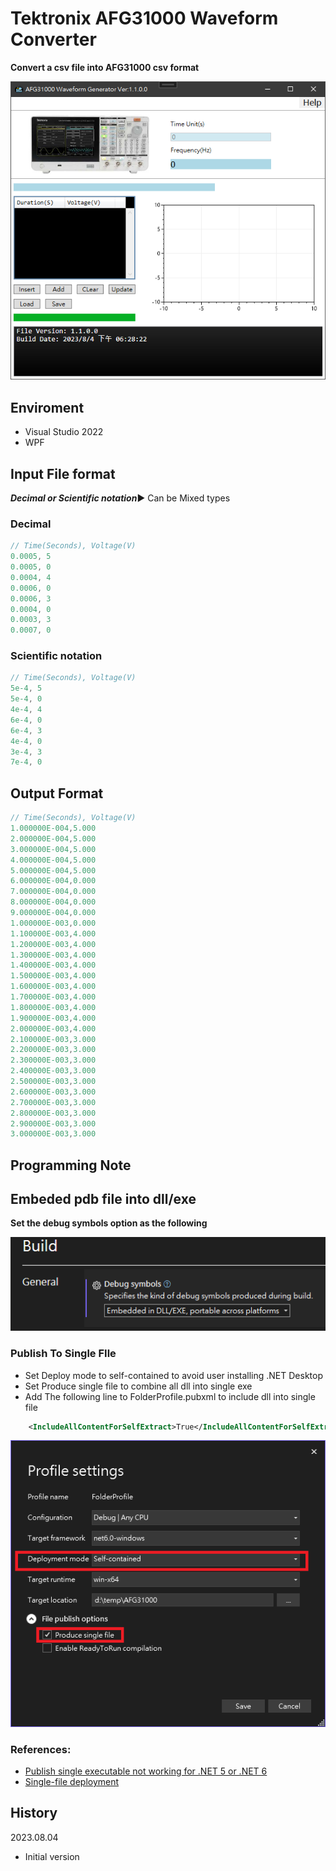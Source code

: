 # Tektronix AFG31000 Waveform Converter

**Convert a csv file into AFG31000 csv format**

![App](Assets/App.png)

## Enviroment

- Visual Studio 2022
- WPF

## Input File format

***Decimal or Scientific notation***:arrow_forward: Can be Mixed types

### Decimal

```c
// Time(Seconds), Voltage(V)
0.0005, 5
0.0005, 0
0.0004, 4
0.0006, 0
0.0006, 3
0.0004, 0
0.0003, 3
0.0007, 0
```

### Scientific notation

```c
// Time(Seconds), Voltage(V)
5e-4, 5
5e-4, 0
4e-4, 4
6e-4, 0
6e-4, 3
4e-4, 0
3e-4, 3
7e-4, 0
```

## Output Format

```c
// Time(Seconds), Voltage(V)
1.000000E-004,5.000
2.000000E-004,5.000
3.000000E-004,5.000
4.000000E-004,5.000
5.000000E-004,5.000
6.000000E-004,0.000
7.000000E-004,0.000
8.000000E-004,0.000
9.000000E-004,0.000
1.000000E-003,0.000
1.100000E-003,4.000
1.200000E-003,4.000
1.300000E-003,4.000
1.400000E-003,4.000
1.500000E-003,4.000
1.600000E-003,4.000
1.700000E-003,4.000
1.800000E-003,4.000
1.900000E-003,4.000
2.000000E-003,4.000
2.100000E-003,3.000
2.200000E-003,3.000
2.300000E-003,3.000
2.400000E-003,3.000
2.500000E-003,3.000
2.600000E-003,3.000
2.700000E-003,3.000
2.800000E-003,3.000
2.900000E-003,3.000
3.000000E-003,3.000
```

## Programming Note

## Embeded pdb file into dll/exe

**Set the debug symbols option as the following**

![Embeded Pdb File](Assets/embeded_pdb_file.png)

### **Publish To Single FIle**
- Set Deploy mode to self-contained to avoid user installing .NET Desktop
- Set Produce single file to combine all dll into single exe
- Add The following line to FolderProfile.pubxml to include dll into single file
```xml
	<IncludeAllContentForSelfExtract>True</IncludeAllContentForSelfExtract>
```
![Publish Option](Assets/publish_option.png)

### References:

- [Publish single executable not working for .NET 5 or .NET 6](https://community.esri.com/t5/net-maps-sdk-questions/publish-single-executable-not-working-for-net-5-or/td-p/1136336)
- [Single-file deployment](https://learn.microsoft.com/en-us/dotnet/core/deploying/single-file/overview?tabs=cli#including-native-libraries)

 

## History

2023.08.04
- Initial version
